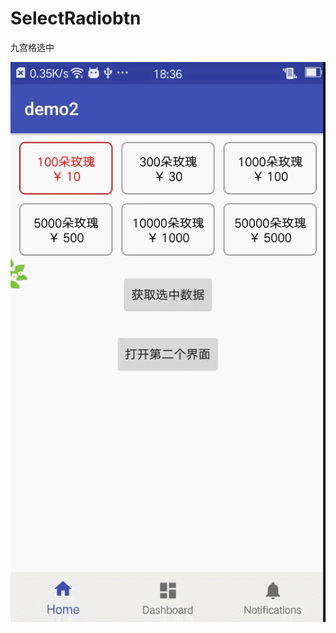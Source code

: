 # SelectRadiobtn
九宫格选中

![image](https://raw.githubusercontent.com/menglingkun1011/SelectRadiobtn/master/app/selectbtn.gif)
